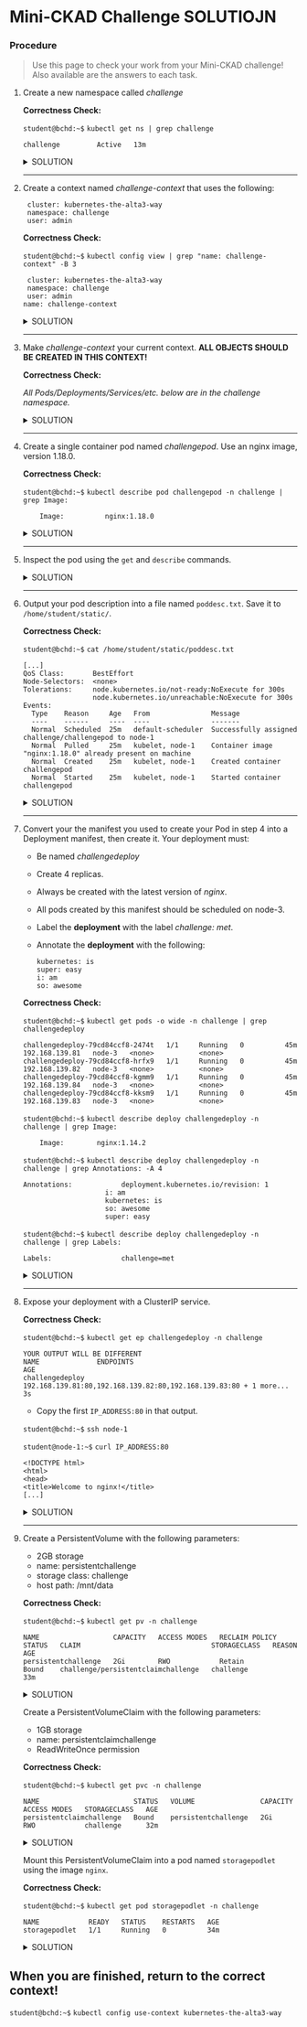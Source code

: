 # Mini-CKAD Challenge SOLUTIOJN

### Procedure
>Use this page to check your work from your Mini-CKAD challenge! Also available are the answers to each task.

1. Create a new namespace called *challenge*

   **Correctness Check:**
   
    `student@bchd:~$` `kubectl get ns | grep challenge`
   
    ```
    challenge         Active   13m
    ```
    
    <details>
    <summary>SOLUTION</summary>

    
    `student@bchd:~$` `kubectl create ns challenge` 
    
    </details>
    
   --------------------------------------- 
   
0. Create a context named *challenge-context* that uses the following:

        cluster: kubernetes-the-alta3-way
        namespace: challenge
        user: admin

   **Correctness Check:**
   
    `student@bchd:~$` `kubectl config view | grep "name: challenge-context" -B 3`
   
    ```
     cluster: kubernetes-the-alta3-way
     namespace: challenge
     user: admin
    name: challenge-context
    ```
    
    <details>
    <summary>SOLUTION</summary>

    
    `student@bchd:~$` `kubectl config set-context challenge-context --user=admin --namespace=challenge --cluster=kubernetes-the-alta3-way`
    
    </details>

   ---------------------------------------
   
0. Make *challenge-context* your current context. **ALL OBJECTS SHOULD BE CREATED IN THIS CONTEXT!**

   **Correctness Check:**
   
    *All Pods/Deployments/Services/etc. below are in the challenge namespace.*
    
    <details>
    <summary>SOLUTION</summary>

    
    `student@bchd:~$` `kubectl config use-context challenge-context`
    
    </details>
    
   ---------------------------------------
   
0. Create a single container pod named *challengepod*. Use an nginx image, version 1.18.0.


    **Correctness Check:**
   
    `student@bchd:~$` `kubectl describe pod challengepod -n challenge | grep Image:`
    
    ```
        Image:          nginx:1.18.0
    ```
    
    <details>
    <summary>SOLUTION</summary>
   
    `student@bchd:~$` `kubectl run challengepod --image=nginx:1.18.0`
    
    </details>
    
    ---------------------------------------

0. Inspect the pod using the `get` and `describe` commands.

    <details>
    <summary>SOLUTION</summary>

    `student@bchd:~$` `kubectl get pod challengepod -n challenge`
    
    `student@bchd:~$` `kubectl describe pod challengepod -n challenge`
    
    </details>
    
    ---------------------------------------
    
0. Output your pod description into a file named `poddesc.txt`. Save it to `/home/student/static/`.

    **Correctness Check:**
    
    `student@bchd:~$` `cat /home/student/static/poddesc.txt`
    
    ```
    [...]
    QoS Class:       BestEffort
    Node-Selectors:  <none>
    Tolerations:     node.kubernetes.io/not-ready:NoExecute for 300s
                     node.kubernetes.io/unreachable:NoExecute for 300s
    Events:
      Type    Reason     Age   From               Message
      ----    ------     ----  ----               -------
      Normal  Scheduled  25m   default-scheduler  Successfully assigned challenge/challengepod to node-1
      Normal  Pulled     25m   kubelet, node-1    Container image "nginx:1.18.0" already present on machine
      Normal  Created    25m   kubelet, node-1    Created container challengepod
      Normal  Started    25m   kubelet, node-1    Started container challengepod
    ```
    
    <details>
    <summary>SOLUTION</summary>

    `student@bchd:~$` `kubectl describe pod challengepod -n challenge > /home/student/static/poddesc.txt`
    
    </details>
    
    ---------------------------------------
 
0. Convert your the manifest you used to create your Pod in step 4 into a Deployment manifest, then create it. Your deployment must:
    - Be named *challengedeploy*
    - Create 4 replicas.
    - Always be created with the latest version of *nginx*.
    - All pods created by this manifest should be scheduled on node-3.
    - Label the **deployment** with the label *challenge: met*.
    - Annotate the **deployment** with the following:
    
          kubernetes: is
          super: easy
          i: am
          so: awesome

    **Correctness Check:**

    `student@bchd:~$` `kubectl get pods -o wide -n challenge | grep challengedeploy`
    
    ```
    challengedeploy-79cd84ccf8-2474t   1/1     Running   0          45m   192.168.139.81   node-3   <none>           <none>
    challengedeploy-79cd84ccf8-hrfx9   1/1     Running   0          45m   192.168.139.82   node-3   <none>           <none>
    challengedeploy-79cd84ccf8-kgmm9   1/1     Running   0          45m   192.168.139.84   node-3   <none>           <none>
    challengedeploy-79cd84ccf8-kksm9   1/1     Running   0          45m   192.168.139.83   node-3   <none>           <none>
    ```
    
    `student@bchd:~$` `kubectl describe deploy challengedeploy -n challenge | grep Image:`
    
    ```
        Image:        nginx:1.14.2
    ```
    
    `student@bchd:~$` `kubectl describe deploy challengedeploy -n challenge | grep Annotations: -A 4`
    
    ```
    Annotations:            deployment.kubernetes.io/revision: 1
                        i: am
                        kubernetes: is
                        so: awesome
                        super: easy
    ```
    
    `student@bchd:~$` `kubectl describe deploy challengedeploy -n challenge | grep Labels:`
    
    ```
    Labels:                 challenge=met
    ```
    
    
    <details>
    <summary>SOLUTION</summary>

    `student@bchd:~$` `vim deploychallenge.yml`
    
    ```yaml
    apiVersion: apps/v1
    kind: Deployment
    metadata:
      name: challengedeploy
      labels:
        challenge: met
      annotations:
        kubernetes: is
        super: easy
        i: am
        so: awesome
    spec:
      replicas: 4
      selector:
        matchLabels:
          app: nginx
      template:
        metadata:
          labels:
            app: nginx
        spec:
          nodeName: node-3
          containers:
          - name: nginx
            image: nginx:1.14.2
            ports:
            - containerPort: 80
    ```

    `student@bchd:~$` `kubectl apply -f deploychallenge.yml`
    
    </details>
    
    ---------------------------------------
    
0. Expose your deployment with a ClusterIP service.

    **Correctness Check:**
    
    `student@bchd:~$` `kubectl get ep challengedeploy -n challenge`
    
    ```
    YOUR OUTPUT WILL BE DIFFERENT
    NAME              ENDPOINTS                                                           AGE
    challengedeploy   192.168.139.81:80,192.168.139.82:80,192.168.139.83:80 + 1 more...   3s
    ```
    
    - Copy the first `IP_ADDRESS:80` in that output.
    
    `student@bchd:~$` `ssh node-1`
    
    `student@node-1:~$` `curl IP_ADDRESS:80`
    
    ```
    <!DOCTYPE html>                                                                                                              
    <html>                                                                                                                       
    <head>                                                                                                                       
    <title>Welcome to nginx!</title> 
    [...]
    ```
        
    <details>
    <summary>SOLUTION</summary>
    
    `student@bchd:~$` `kubectl expose deploy challengedeploy`
    
    </details>
    
    ---------------------------------------
     
0. Create a PersistentVolume with the following parameters:
   - 2GB storage
   - name: persistentchallenge
   - storage class: challenge
   - host path: /mnt/data

    **Correctness Check:**
    
    `student@bchd:~$` `kubectl get pv -n challenge`
    
    ```
    NAME                  CAPACITY   ACCESS MODES   RECLAIM POLICY   STATUS   CLAIM                                STORAGECLASS   REASON   AGE
    persistentchallenge   2Gi        RWO            Retain           Bound    challenge/persistentclaimchallenge   challenge               33m
    ```
    
    <details>
    <summary>SOLUTION</summary>

    
    `student@bchd:~$` `vim PVchallenge.yml`
   
    ```yaml
    apiVersion: v1
    kind: PersistentVolume
    metadata:
      name: persistentchallenge
      labels:
        type: local
    spec:
      storageClassName: challenge
      capacity:
        storage: 2Gi
      accessModes:
        - ReadWriteOnce
      hostPath:
        path: "/mnt/data"
    ```

    `student@bchd:~$` `kubectl apply -f PVchallenge.yml`
    
    </details>
    
    
   Create a PersistentVolumeClaim with the following parameters:
   - 1GB storage
   - name: persistentclaimchallenge
   - ReadWriteOnce permission

    **Correctness Check:**
    
    `student@bchd:~$` `kubectl get pvc -n challenge`
    
    ```
    NAME                       STATUS   VOLUME                CAPACITY   ACCESS MODES   STORAGECLASS   AGE
    persistentclaimchallenge   Bound    persistentchallenge   2Gi        RWO            challenge      32m
    ```
    
    <details>
    <summary>SOLUTION</summary>

    
    `student@bchd:~$` `vim PVCchallenge.yml`

    ```yaml
    apiVersion: v1
    kind: PersistentVolumeClaim
    metadata:
      name: persistentclaimchallenge
    spec:
      storageClassName: challenge
      accessModes:
        - ReadWriteOnce
      resources:
        requests:
          storage: 1Gi
    ```

    `student@bchd:~$` `kubectl apply -f PVCchallenge.yml`
    
    </details>
    
    Mount this PersistentVolumeClaim into a pod named `storagepodlet` using the image `nginx`.

    **Correctness Check:**
    
    `student@bchd:~$` `kubectl get pod storagepodlet -n challenge`
    
    ```
    NAME            READY   STATUS    RESTARTS   AGE
    storagepodlet   1/1     Running   0          34m
    ```
    
    <details>
    <summary>SOLUTION</summary>

    `student@bchd:~$` `vim storagepodlet.yml`

    ```yaml
    apiVersion: v1
    kind: Pod
    metadata:
      name: storagepodlet
    spec:
      containers:
        - name: myfrontend
          image: nginx
          volumeMounts:
          - mountPath: "/var/www/html"
            name: mypd
      volumes:
        - name: mypd
          persistentVolumeClaim:
            claimName: persistentclaimchallenge
    ```

    `student@bchd:~$` `kubectl apply -f storagepodlet.yml`
    
    </details>
    
## When you are finished, return to the correct context!

`student@bchd:~$` `kubectl config use-context kubernetes-the-alta3-way`
